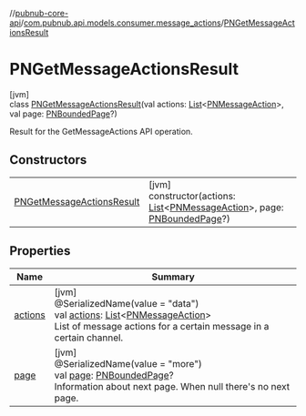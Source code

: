 //[pubnub-core-api](../../../index.md)/[com.pubnub.api.models.consumer.message_actions](../index.md)/[PNGetMessageActionsResult](index.md)

# PNGetMessageActionsResult

[jvm]\
class [PNGetMessageActionsResult](index.md)(val actions: [List](https://kotlinlang.org/api/latest/jvm/stdlib/kotlin.collections/-list/index.html)&lt;[PNMessageAction](../-p-n-message-action/index.md)&gt;, val page: [PNBoundedPage](../../com.pubnub.api.models.consumer/-p-n-bounded-page/index.md)?)

Result for the GetMessageActions API operation.

## Constructors

| | |
|---|---|
| [PNGetMessageActionsResult](-p-n-get-message-actions-result.md) | [jvm]<br>constructor(actions: [List](https://kotlinlang.org/api/latest/jvm/stdlib/kotlin.collections/-list/index.html)&lt;[PNMessageAction](../-p-n-message-action/index.md)&gt;, page: [PNBoundedPage](../../com.pubnub.api.models.consumer/-p-n-bounded-page/index.md)?) |

## Properties

| Name | Summary |
|---|---|
| [actions](actions.md) | [jvm]<br>@SerializedName(value = &quot;data&quot;)<br>val [actions](actions.md): [List](https://kotlinlang.org/api/latest/jvm/stdlib/kotlin.collections/-list/index.html)&lt;[PNMessageAction](../-p-n-message-action/index.md)&gt;<br>List of message actions for a certain message in a certain channel. |
| [page](page.md) | [jvm]<br>@SerializedName(value = &quot;more&quot;)<br>val [page](page.md): [PNBoundedPage](../../com.pubnub.api.models.consumer/-p-n-bounded-page/index.md)?<br>Information about next page. When null there's no next page. |
